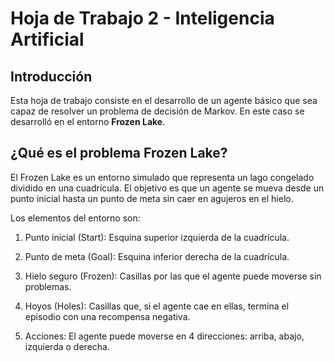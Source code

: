# **Hoja de Trabajo 2 - Inteligencia Artificial**

## Introducción
Esta hoja de trabajo consiste en el desarrollo de un agente básico que sea capaz de resolver un problema de decisión de Markov. En este caso se desarrolló en el entorno **Frozen Lake**.



## ¿Qué es el problema Frozen Lake?
El Frozen Lake es un entorno simulado que representa un lago congelado dividido en una cuadrícula. El objetivo es que un agente se mueva desde un punto inicial hasta un punto de meta sin caer en agujeros en el hielo.

Los elementos del entorno son:
1. Punto inicial (Start): Esquina superior izquierda de la cuadrícula.

2. Punto de meta (Goal): Esquina inferior derecha de la cuadrícula.

3. Hielo seguro (Frozen): Casillas por las que el agente puede moverse sin problemas.

4. Hoyos (Holes): Casillas que, si el agente cae en ellas, termina el episodio con una recompensa negativa.

5. Acciones: El agente puede moverse en 4 direcciones: arriba, abajo, izquierda o derecha.